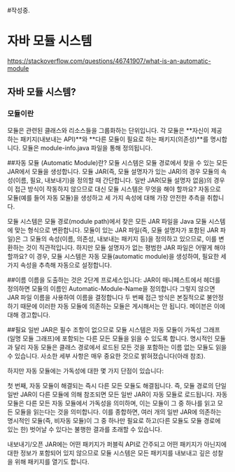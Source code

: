 #작성중.
# 자바 모듈 시스템
https://stackoverflow.com/questions/46741907/what-is-an-automatic-module
## 자바 모듈 시스템?
### 모듈이란
모듈은 관련된 클래스와 리소스들을 그룹화하는 단위입니다.
각 모듈은 **자신이 제공하는 패키지(내보내는 API)**와 **다른 모듈이 필요로 하는 패키지(의존성)**를 명시합니다.
모듈은 module-info.java 파일을 통해 정의됩니다.

##자동 모듈 (Automatic Module)란?
모듈 시스템은 모듈 경로에서 찾을 수 있는 모든 JAR에서 모듈을 생성합니다.
모듈 JAR(즉, 모듈 설명자가 있는 JAR)의 경우 모듈의 속성(이름, 필요, 내보내기)을 정의할 때 간단합니다.
일반 JAR(모듈 설명자 없음)의 경우 이 접근 방식이 작동하지 않으므로 대신 모듈 시스템은 무엇을 해야 할까요?
자동으로 모듈(예를 들어 자동 모듈)을 생성하고 세 가지 속성에 대해 가장 안전한 추측을 취합니다.

모듈 시스템은 모듈 경로(module path)에서 찾은 모든 JAR 파일을 Java 모듈 시스템에 맞는 형식으로 변환합니다.
모듈이 있는 JAR 파일(즉, 모듈 설명자가 포함된 JAR 파일)은 그 모듈의 속성(이름, 의존성, 내보내는 패키지 등)을 정의하고 있으므로, 이를 변환하는 것이 직관적입니다.
하지만 모듈 설명자가 없는 평범한 JAR 파일은 어떻게 해야 할까요?
이 경우, 모듈 시스템은 자동 모듈(automatic module)을 생성하여, 필요한 세가지 속성을 추측해 자동으로 설정합니다.


##이름
이름을 도출하는 것은 2단계 프로세스입니다:
JAR이 매니페스트에서 헤더를 정의하면 모듈의 이름인 Automatic-Module-Name을 정의합니다
그렇지 않으면 JAR 파일 이름을 사용하여 이름을 결정합니다
두 번째 접근 방식은 본질적으로 불안정하기 때문에 이러한 자동 모듈에 의존하는 모듈은 게시해서는 안 됩니다.
메이븐은 이에 대해 경고합니다.

##필요
일반 JAR은 필수 조항이 없으므로 모듈 시스템은 자동 모듈이 가독성 그래프(일명 모듈 그래프)에 포함되는 다른 모든 모듈을 읽을 수 있도록 합니다.
명시적인 모듈과 달리 자동 모듈은 클래스 경로에서 로드된 모든 것을 포함하는 이름 없는 모듈도 읽을 수 있습니다.
사소한 세부 사항은 매우 중요한 것으로 밝혀졌습니다(아래 참조).

하지만 자동 모듈에는 가독성에 대한 몇 가지 단점이 있습니다:

첫 번째, 자동 모듈이 해결되는 즉시 다른 모든 모듈도 해결됩니다.
즉, 모듈 경로의 단일 일반 JAR이 다른 모듈에 의해 참조되면 모든 일반 JAR이 자동 모듈로 로드됩니다.
자동 모듈은 다른 모든 자동 모듈에서 가독성을 의미하며, 이는 모듈이 그 중 하나를 읽고 모든 모듈을 읽는다는 것을 의미합니다.
이를 종합하면, 여러 개의 일반 JAR에 의존하는 명시적인 모듈(즉, 비자동 모듈)이 그 중 하나만 필요로 하고(다른 모듈도 모듈 경로에 있는 한) 벗어날 수 있다는 불행한 결과를 초래할 수 있습니다.

내보내기/오픈
JAR에는 어떤 패키지가 퍼블릭 API로 간주되고 어떤 패키지가 아닌지에 대한 정보가 포함되어 있지 않으므로 모듈 시스템은 모든 패키지를 내보내고 깊은 성찰을 위해 패키지를 열기도 합니다.